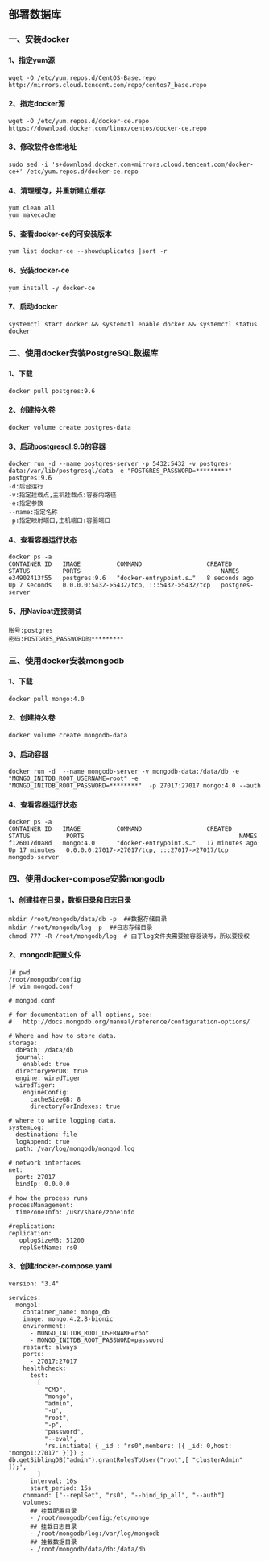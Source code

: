 ## 部署数据库
### 一、安装docker
#### 1、指定yum源
```shell script
wget -O /etc/yum.repos.d/CentOS-Base.repo http://mirrors.cloud.tencent.com/repo/centos7_base.repo
```
#### 2、指定docker源
```shell script
wget -O /etc/yum.repos.d/docker-ce.repo https://download.docker.com/linux/centos/docker-ce.repo
```
#### 3、修改软件仓库地址
```shell script
sudo sed -i 's+download.docker.com+mirrors.cloud.tencent.com/docker-ce+' /etc/yum.repos.d/docker-ce.repo
```
#### 4、清理缓存，并重新建立缓存
```shell script
yum clean all
yum makecache
```
#### 5、查看docker-ce的可安装版本
```shell script
yum list docker-ce --showduplicates |sort -r
```
#### 6、安装docker-ce
```shell script
yum install -y docker-ce
```
#### 7、启动docker
```shell script
systemctl start docker && systemctl enable docker && systemctl status docker
```
### 二、使用docker安装PostgreSQL数据库
#### 1、下载
```shell script
docker pull postgres:9.6
```
#### 2、创建持久卷
```shell script
docker volume create postgres-data
```
#### 3、启动postgresql:9.6的容器
```shell script
docker run -d --name postgres-server -p 5432:5432 -v postgres-data:/var/lib/postgresql/data -e "POSTGRES_PASSWORD=*********" postgres:9.6
-d:后台运行
-v:指定挂载点,主机挂载点:容器内路径
-e:指定参数
--name:指定名称
-p:指定映射端口,主机端口:容器端口
```

#### 4、查看容器运行状态
```shell script
docker ps -a 
CONTAINER ID   IMAGE          COMMAND                  CREATED         STATUS         PORTS                                       NAMES
e34902413f55   postgres:9.6   "docker-entrypoint.s…"   8 seconds ago   Up 7 seconds   0.0.0.0:5432->5432/tcp, :::5432->5432/tcp   postgres-server
```
#### 5、用Navicat连接测试
```shell script
账号:postgres
密码:POSTGRES_PASSWORD的*********
```

### 三、使用docker安装mongodb
#### 1、下载
```shell script
docker pull mongo:4.0
```
#### 2、创建持久卷
```shell script
docker volume create mongodb-data 
```
#### 3、启动容器
```shell script
docker run -d  --name mongodb-server -v mongodb-data:/data/db -e "MONGO_INITDB_ROOT_USERNAME=root" -e "MONGO_INITDB_ROOT_PASSWORD=********"  -p 27017:27017 mongo:4.0 --auth
```
#### 4、查看容器运行状态
```shell script
docker ps -a
CONTAINER ID   IMAGE          COMMAND                  CREATED          STATUS          PORTS                                           NAMES
f126017d0a8d   mongo:4.0      "docker-entrypoint.s…"   17 minutes ago   Up 17 minutes   0.0.0.0:27017->27017/tcp, :::27017->27017/tcp   mongodb-server
```

### 四、使用docker-compose安装mongodb
#### 1、创建挂在目录，数据目录和日志目录
```shell script
mkdir /root/mongodb/data/db -p  ##数据存储目录
mkdir /root/mongodb/log -p  ##日志存储目录
chmod 777 -R /root/mongodb/log  # 由于log文件夹需要被容器读写，所以要授权
```
#### 2、mongodb配置文件
```shell script
]# pwd
/root/mongodb/config
]# vim mongod.conf
```
```shell script
# mongod.conf

# for documentation of all options, see:
#   http://docs.mongodb.org/manual/reference/configuration-options/

# Where and how to store data.
storage:
  dbPath: /data/db
  journal:
    enabled: true
  directoryPerDB: true
  engine: wiredTiger
  wiredTiger:
    engineConfig:
      cacheSizeGB: 8
      directoryForIndexes: true

# where to write logging data.
systemLog:
  destination: file
  logAppend: true
  path: /var/log/mongodb/mongod.log

# network interfaces
net:
  port: 27017
  bindIp: 0.0.0.0

# how the process runs
processManagement:
  timeZoneInfo: /usr/share/zoneinfo

#replication:
replication:
   oplogSizeMB: 51200
   replSetName: rs0
```
#### 3、创建docker-compose.yaml
```shell script
version: "3.4"

services:
  mongo1:
    container_name: mongo_db
    image: mongo:4.2.8-bionic
    environment:
      - MONGO_INITDB_ROOT_USERNAME=root
      - MONGO_INITDB_ROOT_PASSWORD=password
    restart: always
    ports:
      - 27017:27017
    healthcheck:
      test:
        [
          "CMD",
          "mongo",
          "admin",
          "-u",
          "root",
          "-p",
          "password",
          "--eval",
          'rs.initiate( { _id : "rs0",members: [{ _id: 0,host: "mongo1:27017" }]}) ; db.getSiblingDB("admin").grantRolesToUser("root",[ "clusterAdmin" ]);',
        ]
      interval: 10s
      start_period: 15s
    command: ["--replSet", "rs0", "--bind_ip_all", "--auth"]
    volumes:
      ## 挂载配置目录
      - /root/mongodb/config:/etc/mongo
      ## 挂载日志目录
      - /root/mongodb/log:/var/log/mongodb
      ## 挂载数据目录
      - /root/mongodb/data/db:/data/db
```
